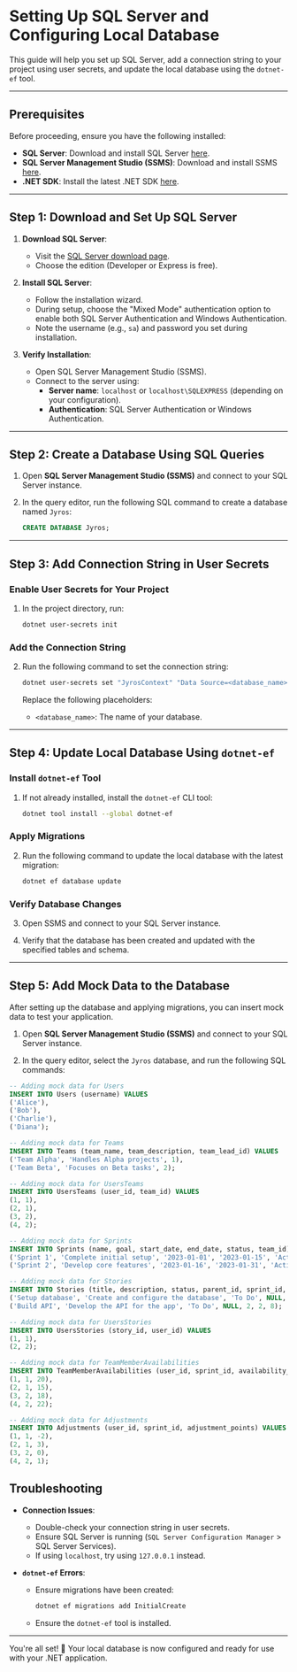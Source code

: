# Setting Up SQL Server and Configuring Local Database

This guide will help you set up SQL Server, add a connection string to your project using user secrets, and update the local database using the `dotnet-ef` tool.

---

## Prerequisites

Before proceeding, ensure you have the following installed:

- **SQL Server**: Download and install SQL Server [here](https://www.microsoft.com/en-us/sql-server/sql-server-downloads).
- **SQL Server Management Studio (SSMS)**: Download and install SSMS [here](https://learn.microsoft.com/en-us/sql/ssms/download-sql-server-management-studio-ssms).
- **.NET SDK**: Install the latest .NET SDK [here](https://dotnet.microsoft.com/en-us/download).

---

## Step 1: Download and Set Up SQL Server

1. **Download SQL Server**:
   - Visit the [SQL Server download page](https://www.microsoft.com/en-us/sql-server/sql-server-downloads).
   - Choose the edition (Developer or Express is free).

2. **Install SQL Server**:
   - Follow the installation wizard.
   - During setup, choose the "Mixed Mode" authentication option to enable both SQL Server Authentication and Windows Authentication.
   - Note the username (e.g., `sa`) and password you set during installation.

3. **Verify Installation**:
   - Open SQL Server Management Studio (SSMS).
   - Connect to the server using:
     - **Server name**: `localhost` or `localhost\SQLEXPRESS` (depending on your configuration).
     - **Authentication**: SQL Server Authentication or Windows Authentication.

---
## Step 2: Create a Database Using SQL Queries

1. Open **SQL Server Management Studio (SSMS)** and connect to your SQL Server instance.

2. In the query editor, run the following SQL command to create a database named `Jyros`:
   ```sql
   CREATE DATABASE Jyros;
 ---
## Step 3: Add Connection String in User Secrets

### Enable User Secrets for Your Project

1. In the project directory, run:
   ```bash
   dotnet user-secrets init
   ```

### Add the Connection String

2. Run the following command to set the connection string:
   ```bash
   dotnet user-secrets set "JyrosContext" "Data Source=<database_name>;Initial Catalog=Jyros;Integrated Security=True;TrustServerCertificate=True;"
   ```

   Replace the following placeholders:
   - `<database_name>`: The name of your database.
---

## Step 4: Update Local Database Using `dotnet-ef`

### Install `dotnet-ef` Tool

1. If not already installed, install the `dotnet-ef` CLI tool:
   ```bash
   dotnet tool install --global dotnet-ef
   ```

### Apply Migrations

2. Run the following command to update the local database with the latest migration:
   ```bash
   dotnet ef database update
   ```

### Verify Database Changes

3. Open SSMS and connect to your SQL Server instance.

4. Verify that the database has been created and updated with the specified tables and schema.

---

## Step 5: Add Mock Data to the Database

After setting up the database and applying migrations, you can insert mock data to test your application.

1. Open **SQL Server Management Studio (SSMS)** and connect to your SQL Server instance.

2. In the query editor, select the `Jyros` database, and run the following SQL commands:

```sql
-- Adding mock data for Users
INSERT INTO Users (username) VALUES
('Alice'),
('Bob'),
('Charlie'),
('Diana');

-- Adding mock data for Teams
INSERT INTO Teams (team_name, team_description, team_lead_id) VALUES
('Team Alpha', 'Handles Alpha projects', 1),
('Team Beta', 'Focuses on Beta tasks', 2);

-- Adding mock data for UsersTeams
INSERT INTO UsersTeams (user_id, team_id) VALUES
(1, 1),
(2, 1),
(3, 2),
(4, 2);

-- Adding mock data for Sprints
INSERT INTO Sprints (name, goal, start_date, end_date, status, team_id) VALUES
('Sprint 1', 'Complete initial setup', '2023-01-01', '2023-01-15', 'Active', 1),
('Sprint 2', 'Develop core features', '2023-01-16', '2023-01-31', 'Active', 2);

-- Adding mock data for Stories
INSERT INTO Stories (title, description, status, parent_id, sprint_id, created_by, story_points) VALUES
('Setup database', 'Create and configure the database', 'To Do', NULL, 1, 1, 5),
('Build API', 'Develop the API for the app', 'To Do', NULL, 2, 2, 8);

-- Adding mock data for UsersStories
INSERT INTO UsersStories (story_id, user_id) VALUES
(1, 1),
(2, 2);

-- Adding mock data for TeamMemberAvailabilities
INSERT INTO TeamMemberAvailabilities (user_id, sprint_id, availability_points) VALUES
(1, 1, 20),
(2, 1, 15),
(3, 2, 18),
(4, 2, 22);

-- Adding mock data for Adjustments
INSERT INTO Adjustments (user_id, sprint_id, adjustment_points) VALUES
(1, 1, -2),
(2, 1, 3),
(3, 2, 0),
(4, 2, 1);
```

## Troubleshooting

- **Connection Issues**:
  - Double-check your connection string in user secrets.
  - Ensure SQL Server is running (`SQL Server Configuration Manager` > SQL Server Services).
  - If using `localhost`, try using `127.0.0.1` instead.

- **`dotnet-ef` Errors**:
  - Ensure migrations have been created:
    ```bash
    dotnet ef migrations add InitialCreate
    ```
  - Ensure the `dotnet-ef` tool is installed.

---

You're all set! 🎉 Your local database is now configured and ready for use with your .NET application.
